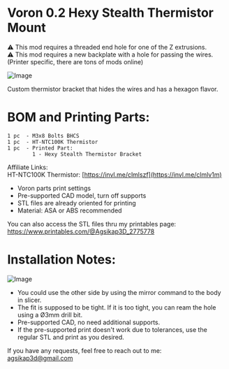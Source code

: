 # Voron 0.2 Hexy Stealth Thermistor Mount
:warning: This mod requires a threaded end hole for one of the Z extrusions.  
:warning: This mod requires a new backplate with a hole for passing the wires. (Printer specific, there are tons of mods online)  

![Image](https://github.com/user-attachments/assets/d2abddae-3259-4e9d-8e1b-cd5648da2176)

Custom thermistor bracket that hides the wires and has a hexagon flavor.  


# BOM and Printing Parts:  
```
1 pc  - M3x8 Bolts BHCS 
1 pc  - HT-NTC100K Thermistor
1 pc  - Printed Part:
        1 - Hexy Stealth Thermistor Bracket
```
Affiliate Links:  
HT-NTC100K Thermistor: [https://invl.me/clmlszf](https://invl.me/clmlv1m)

- Voron parts print settings
- Pre-supported CAD model, turn off supports
- STL files are already oriented for printing 
- Material: ASA or ABS recommended

You can also access the STL files thru my printables page:  
https://www.printables.com/@Agsikap3D_2775778

# Installation Notes:
![Image](https://github.com/user-attachments/assets/4d7274df-f9e5-4bbe-9dd9-842fc33f7917)

- You could use the other side by using the mirror command to the body in slicer.
- The fit is supposed to be tight. If it is too tight, you can ream the hole using a Ø3mm drill bit.
- Pre-supported CAD, no need additional supports.  
- If the pre-supported print doesn't work due to tolerances, use the regular STL and print as you desired.
  
If you have any requests, feel free to reach out to me:  
agsikap3d@gmail.com
